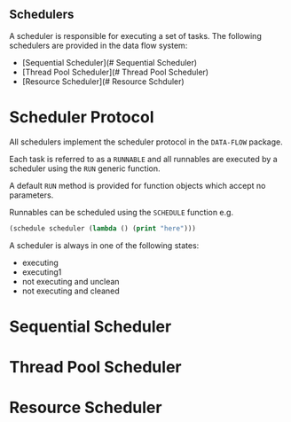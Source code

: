 Schedulers
----------

A scheduler is responsible for executing a set of tasks. The following
schedulers are provided in the data flow system:
- [Sequential Scheduler](# Sequential Scheduler)
- [Thread Pool Scheduler](# Thread Pool Scheduler)
- [Resource Scheduler](# Resource Schduler)

# Scheduler Protocol
All schedulers implement the scheduler protocol in the `DATA-FLOW`
package.

Each task is referred to as a `RUNNABLE` and all runnables are
executed by a scheduler using the `RUN` generic function.

A default `RUN` method is provided for function objects which accept
no parameters.

Runnables can be scheduled using the `SCHEDULE` function e.g.
```lisp
(schedule scheduler (lambda () (print "here")))
```

A scheduler is always in one of the following states:
- executing
- executing1
- not executing and unclean
- not executing and cleaned

# Sequential Scheduler

# Thread Pool Scheduler

# Resource Scheduler
